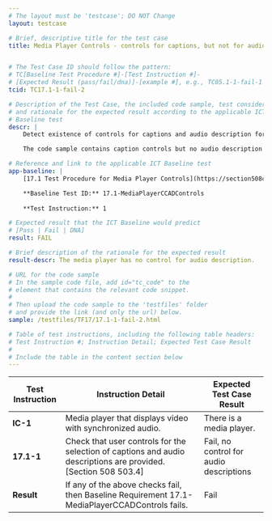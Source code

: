 ```yaml
---
# The layout must be 'testcase'; DO NOT Change
layout: testcase

# Brief, descriptive title for the test case
title: Media Player Controls - controls for captions, but not for audio descriptions


# The Test Case ID should follow the pattern: 
# TC[Baseline Test Procedure #]-[Test Instruction #]-
# [Expected Result (pass/fail/dna)]-[example #], e.g., TC05.1-1-fail-1
tcid: TC17.1-1-fail-2

# Description of the Test Case, the included code sample, test considerations,
# and rationale for the expected result according to the applicable ICT
# Baseline test
descr: | 
    Detect existence of controls for captions and audio description for the synchronized media player.

    The code sample contains caption controls but no audio description controls for synchronized media player. A successful test should identify a fail for Baseline 17.1-MediaPlayerCCADControls.

# Reference and link to the applicable ICT Baseline test
app-baseline: | 
    [17.1 Test Procedure for Media Player Controls](https://section508coordinators.github.io/ICTTestingBaseline/17SyncMedia.html#171-test-procedure-for-media-player-controls)

    **Baseline Test ID:** 17.1-MediaPlayerCCADControls
    
    **Test Instruction:** 1

# Expected result that the ICT Baseline would predict
# [Pass | Fail | DNA]
result: FAIL

# Brief description of the rationale for the expected result
result-descr: The media player has no control for audio description.

# URL for the code sample
# In the sample code file, add id="tc_code" to the 
# element that contains the relevant code snippet.
#
# Then upload the code sample to the 'testfiles' folder 
# and provide the link (and only the url) below.
sample: /testfiles/TF17/17.1-1-fail-2.html

# Table of test instructions, including the following table headers: 
# Test Instruction #; Instruction Detail; Expected Test Case Result
#
# Include the table in the content section below
---
```

| Test Instruction | Instruction Detail | Expected Test Case Result |
|------------------|--------------------|---------------------------|
| **IC-1** | Media player that displays video with synchronized audio. | There is a media player. |
| **17.1-1** | Check that user controls for the selection of captions and audio descriptions are provided. [Section 508 503.4] | Fail, no control for audio descriptions |
| **Result** | If any of the above checks fail, then Baseline Requirement 17.1-MediaPlayerCCADControls fails. | Fail |